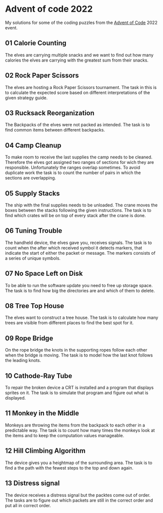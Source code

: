 # Advent of code 2022

My solutions for some of the coding puzzles from the [Advent of Code](https://adventofcode.com/) 2022 event.

## 01 Calorie Counting

The elves are carrying multiple snacks and we want to find out how many calories the elves are carrying with the greatest sum from their snacks.


## 02 Rock Paper Scissors

The elves are hosting a Rock Paper Scissors tournament. The task in this is to calculate the expected score based on different interpretations of the given strategy guide.


## 03 Rucksack Reorganization

The Backpacks of the elves were not packed as intended. The task is to find common items between different backpacks.


## 04 Camp Cleanup

To make room to receive the last supplies the camp needs to be cleaned. Therefore the elves got assigned two ranges of sections for wich they are responsible. Unfortunately the ranges overlap sometimes. To avoid duplicate work the task is to count the number of pairs in which the sections are overlapping.


## 05 Supply Stacks

The ship with the final supplies needs to be unloaded. The crane moves the boxes between the stacks following the given instructions. The task is to find which crates will be on top of every stack after the crane is done.


## 06 Tuning Trouble

The handheld device, the elves gave you, receives signals. The task is to count when the after which received symbol it detects markers, that indicate the start of either the packet or message. The markers consists of a series of unique symbols.


## 07 No Space Left on Disk

To be able to run the software update you need to free up storage space. The task is to find how big the directories are and which of them to delete.


## 08 Tree Top House

The elves want to construct a tree house. The task is to calculate how many trees are visible from different places to find the best spot for it.

## 09 Rope Bridge

On the rope bridge the knots in the supporting ropes follow each other when the bridge is moving. The task is to model how the last knot follows the leading knots.

## 10 Cathode-Ray Tube

To repair the broken device a CRT is installed and a program that displays sprites on it. The task is to simulate that program and figure out what is displayed.

## 11 Monkey in the Middle

Monkeys are throwing the items from the backpack to each other in a predictable way. The task is to count how many times the monkeys look at the items and to keep the computation values manageable.

## 12 Hill Climbing Algorithm

The device gives you a heightmap of the surrounding area. The task is to find a the path with the fewest steps to the top and down again.

## 13 Distress signal

The device receives a distress signal but the packtes come out of order. The tasks are to figure out which packets are still in the correct order and put all in correct order.
